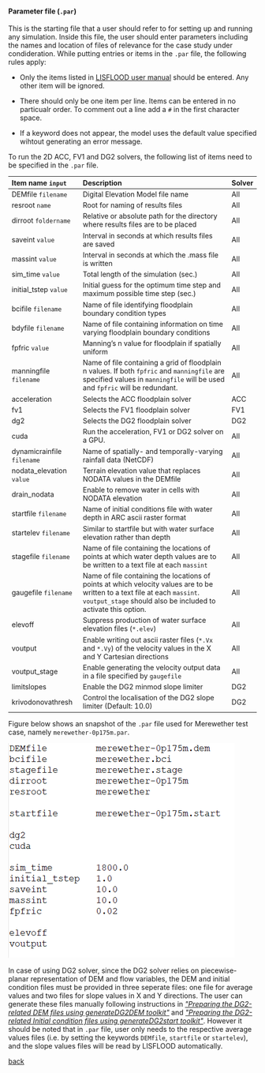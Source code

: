 #### Parameter file (`.par`)

This is the starting file that a user should refer to for setting up and running any simulation. Inside this file, the user should enter parameters including the names and location of files of relevance for the case study under condideration. While putting entries or items in the `.par` file, the following rules apply:  

   * Only the items listed in [LISFLOOD user manual](https://drive.google.com/file/d/1Yk5txMWWfSqPcPOqjQh30XLSp8Sypy1M/view) should be entered. Any other item will be ignored. 
   
   * There should only be one item per line. Items can be entered in no particualr order. To comment out a line add a `#` in the first character space.

   * If a keyword does not appear, the model uses the default value specified wihtout generating an error message.
   
To run the 2D ACC, FV1 and DG2 solvers, the following list of items need to be specified in the `.par` file. 


   | Item name `input` | Description | Solver |
   | :---         | :---      | :--- |
   | DEMfile `filename`   | Digital Elevation Model file name     | All    |
   | resroot `name`     | Root for naming of results files       | All    |
   | dirroot `foldername`     | Relative or absolute path for the directory where results files are to be placed       | All     |
   | saveint `value`     | Interval in seconds at which results files are saved       | All    |
   | massint `value`     | Interval in seconds at which the .mass file is written     | All     |
   | sim_time `value`     | Total length of the simulation (sec.)       | All     |
   | initial_tstep `value`     | Initial guess for the optimum time step and maximum possible time step (sec.)      | All     |
   | bcifile `filename`     | Name of file identifying floodplain boundary condition types       | All    |
   | bdyfile `filename`     | Name of file containing information on time varying floodplain boundary conditions       | All     |
   | fpfric `value`     | Manning’s n value for floodplain if spatially uniform       | All      |
   | manningfile `filename`     | Name of file containing a grid of floodplain n values. If both `fpfric` and `manningfile` are specified values in `manningfile` will be used and `fpfric` will be redundant.       | All     |
   | acceleration        | Selects the ACC floodplain solver       | ACC      |
   | fv1     | Selects the FV1 floodplain solver       | FV1      |
   | dg2     | Selects the DG2 floodplain solver       | DG2      |
   | cuda    | Run the acceleration, FV1 or DG2 solver on a GPU.       | All      |
   | dynamicrainfile `filename`   | Name of spatially- and temporally-varying rainfall data (NetCDF)     | All    |
   | nodata_elevation `value`     | Terrain elevation value that replaces NODATA values in the DEMfile      | All    |
   | drain_nodata     | Enable to remove water in cells with NODATA elevation       | All    |
   | startfile `filename`     | Name of initial conditions file with water depth in ARC ascii raster format     | All    |
   | startelev `filename`     | Similar to startfile but with water surface elevation rather than depth    | All    |
   | stagefile `filename`     | Name of file containing the locations of points at which water depth values are to be written to a text file at each `massint`     | All    |
   | gaugefile `filename`     | Name of file containing the locations of points at which velocity values are to be written to a text file at each `massint`. `voutput_stage` should also be included to activate this option.     | All    |
   | elevoff     | Suppress production of water surface elevation files (`*.elev`)    | All    |
   | voutput     | Enable writing out ascii raster files (`*.Vx` and `*.Vy`) of the velocity values in the X and Y Cartesian directions    | All    |
   | voutput_stage     | Enable generating the velocity output data in a file specified by `gaugefile`    | All    |
   | limitslopes     | Enable the DG2 minmod slope limiter      | DG2   |
   | krivodonovathresh     | Control the localisation of the DG2 slope limiter (Default: 10.0)       | DG2   |
   
   Figure below shows an snapshot of the `.par` file used for Merewether test case, namely `merewether-0p175m.par`.
   
   ![image](/Figures/mer8.png)
   
   In case of using DG2 solver, since the DG2 solver relies on piecewise-planar representation of DEM and flow variables, the DEM and initial condition files must be provided in three seperate files: one file for average values and two files for slope values in X and Y directions. The user can generate these files manually following instructions in [*"Preparing the DG2-related DEM files using generateDG2DEM toolkit"*](/Merewether2-4.md) and [*"Preparing the DG2-related Initial condition files using generateDG2start toolkit"*](/Merewether2-5.md). However it should be noted that in `.par` file, user only needs to the respective average values files (i.e. by setting the keywords `DEMfile`, `startfile` or `startelev`), and the slope values files will be read by LISFLOOD automatically.  
   
   [back](/Merewether1.md)
